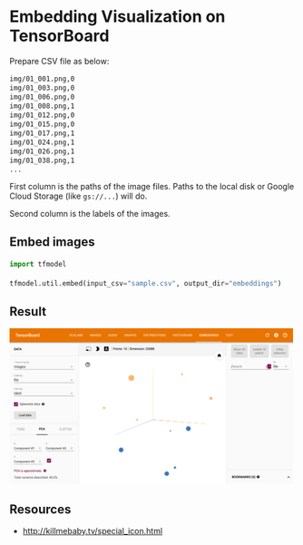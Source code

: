 # Embedding Visualization on TensorBoard

Prepare CSV file as below:

```csv
img/01_001.png,0
img/01_003.png,0
img/01_006.png,0
img/01_008.png,1
img/01_012.png,0
img/01_015.png,0
img/01_017.png,1
img/01_024.png,1
img/01_026.png,1
img/01_038.png,1
...
```

First column is the paths of the image files.
Paths to the local disk or Google Cloud Storage (like `gs://...`) will do. 

Second column is the labels of the images.

## Embed images

```python
import tfmodel

tfmodel.util.embed(input_csv="sample.csv", output_dir="embeddings")
```

## Result

<img src="result.png" width=500>

## Resources

* http://killmebaby.tv/special_icon.html
